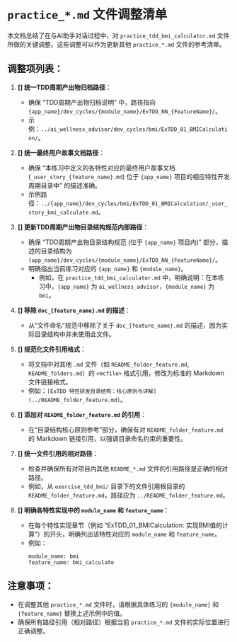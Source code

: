 # `practice_*.md` 文件调整清单

本文档总结了在与AI助手对话过程中，对 `practice_tdd_bmi_calculator.md` 文件所做的关键调整。这些调整可以作为更新其他 `practice_*.md` 文件的参考清单。

## 调整项列表：

1.  **[] 统一TDD周期产出物归档路径**：
    *   确保 “TDD周期产出物归档说明” 中，路径指向 `{app_name}/dev_cycles/{module_name}/ExTDD_NN_{FeatureName}/`。
    *   示例：`../ai_wellness_advisor/dev_cycles/bmi/ExTDD_01_BMICalculation/`。

2.  **[] 统一最终用户故事文档路径**：
    *   确保 “本练习中定义的各特性对应的最终用户故事文档 (`_user_story_{feature_name}.md`) 位于 `{app_name}` 项目的相应特性开发周期目录中” 的描述准确。
    *   示例路径：`../{app_name}/dev_cycles/bmi/ExTDD_01_BMICalculation/_user_story_bmi_calculate.md`。

3.  **[] 更新TDD周期产出物目录结构规范内部路径**：
    *   确保 “TDD周期产出物目录结构规范 (位于 `{app_name}` 项目内)” 部分，描述的目录结构为 `{app_name}/dev_cycles/{module_name}/ExTDD_NN_{FeatureName}/`。
    *   明确指出当前练习对应的 `{app_name}` 和 `{module_name}`。
        *   例如，在 `practice_tdd_bmi_calculator.md` 中，明确说明：在本练习中，`{app_name}` 为 `ai_wellness_advisor`，`{module_name}` 为 `bmi`。

4.  **[] 移除 `doc_{feature_name}.md` 的描述**：
    *   从“文件命名”规范中移除了关于 `doc_{feature_name}.md` 的描述，因为实际目录结构中并未使用此文件。

5.  **[] 规范化文件引用格式**：
    *   将文档中对其他 `.md` 文件（如 `README_folder_feature.md`, `README_folders.md`）的 `<mcfile>` 格式引用，修改为标准的 Markdown 文件链接格式。
    *   例如：`[ExTDD 特性研发目录结构：核心原则与详解](../README_folder_feature.md)`。

6.  **[] 添加对 `README_folder_feature.md` 的引用**：
    *   在“目录结构核心原则参考”部分，确保有对 `README_folder_feature.md` 的 Markdown 链接引用，以强调目录命名约束的重要性。

7.  **[] 统一文件引用的相对路径**：
    *   检查并确保所有对项目内其他 `README_*.md` 文件的引用路径是正确的相对路径。
    *   例如，从 `exercise_tdd_bmi/` 目录下的文件引用根目录的 `README_folder_feature.md`，路径应为 `../README_folder_feature.md`。

8.  **[] 明确各特性实现中的 `module_name` 和 `feature_name`**：
    *   在每个特性实现章节（例如 “ExTDD_01_BMICalculation: 实现BMI值的计算”）的开头，明确列出该特性对应的 `module_name` 和 `feature_name`。
    *   例如：
        ```
        module_name: bmi
        feature_name: bmi_calculate
        ```

## 注意事项：

*   在调整其他 `practice_*.md` 文件时，请根据具体练习的 `{module_name}` 和 `{feature_name}` 替换上述示例中的值。
*   确保所有路径引用（相对路径）根据当前 `practice_*.md` 文件的实际位置进行正确调整。